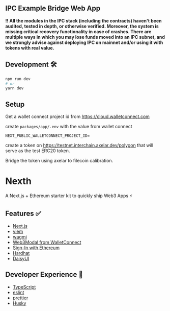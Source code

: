 ## IPC Example Bridge Web App

**‼️ All the modules in the IPC stack (including the contracts) haven't been audited, tested in depth, or otherwise verified. Moreover, the system is missing critical recovery functionality in case of crashes. There are multiple ways in which you may lose funds moved into an IPC subnet, and we strongly advise against deploying IPC on mainnet and/or using it with tokens with real value.**


## Development 🛠️

```bash
npm run dev
# or
yarn dev
```


## Setup

Get a wallet connect project id from https://cloud.walletconnect.com

create `packages/app/.env` with the value from wallet connect


```
NEXT_PUBLIC_WALLETCONNECT_PROJECT_ID=
```


create a token on  https://testnet.interchain.axelar.dev/polygon that will serve as the test ERC20 token.

Bridge the token using axelar to filecoin calibration.
                                                                                                                         
                                                                                                                         
                                                                                                                         
# Nexth

A Next.js + Ethereum starter kit to quickly ship Web3 Apps ⚡

## Features ✅

- [Next.js](https://nextjs.org/docs)
- [viem](https://viem.sh/)
- [wagmi](https://wagmi.sh/)
- [Web3Modal from WalletConnect](https://docs.walletconnect.com/)
- [Sign-In with Ethereum](https://www.login.xyz/)
- [Hardhat](https://hardhat.org/)
- [DaisyUI](https://chakra-ui.com/)

## Developer Experience 🧰

- [TypeScript](https://www.typescriptlang.org/)
- [eslint](https://eslint.org/)
- [prettier](https://prettier.io/)
- [Husky](https://typicode.github.io/husky/)
